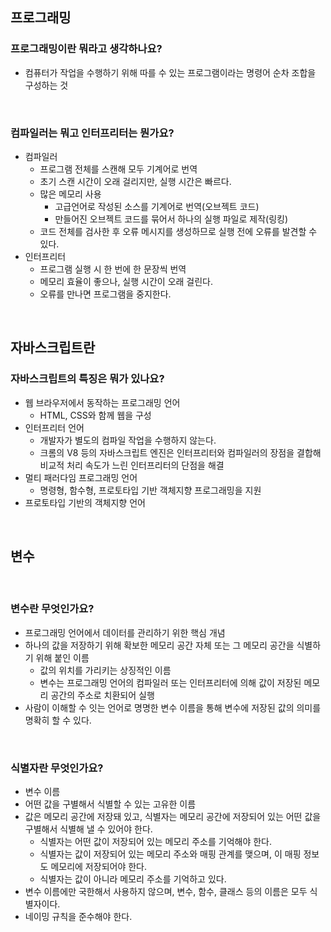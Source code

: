 ## 프로그래밍

### 프로그래밍이란 뭐라고 생각하나요?

- 컴퓨터가 작업을 수행하기 위해 따를 수 있는 프로그램이라는 명령어 순차 조합을 구성하는 것

&nbsp;

### 컴파일러는 뭐고 인터프리터는 뭔가요?

- 컴파일러
  - 프로그램 전체를 스캔해 모두 기계어로 번역
  - 초기 스캔 시간이 오래 걸리지만, 실행 시간은 빠르다.
  - 많은 메모리 사용
    - 고급언어로 작성된 소스를 기계어로 번역(오브젝트 코드)
    - 만들어진 오브젝트 코드를 묶어서 하나의 실행 파일로 제작(링킹)
  - 코드 전체를 검사한 후 오류 메시지를 생성하므로 실행 전에 오류를 발견할 수 있다.
- 인터프리터
  - 프로그램 실행 시 한 번에 한 문장씩 번역
  - 메모리 효율이 좋으나, 실행 시간이 오래 걸린다.
  - 오류를 만나면 프로그램을 중지한다.

&nbsp;

## 자바스크립트란

### 자바스크립트의 특징은 뭐가 있나요?

- 웹 브라우저에서 동작하는 프로그래밍 언어
  - HTML, CSS와 함께 웹을 구성
- 인터프리터 언어
  - 개발자가 별도의 컴파일 작업을 수행하지 않는다.
  - 크롬의 V8 등의 자바스크립트 엔진은 인터프리터와 컴파일러의 장점을 결합해 비교적 처리 속도가 느린 인터프리터의 단점을 해결
- 멀티 패러다임 프로그래밍 언어
  - 명령형, 함수형, 프로토타입 기반 객체지향 프로그래밍을 지원
- 프로토타입 기반의 객체지향 언어

&nbsp;

## 변수

&nbsp;

### 변수란 무엇인가요?

- 프로그래밍 언어에서 데이터를 관리하기 위한 핵심 개념
- 하나의 값을 저장하기 위해 확보한 메모리 공간 자체 또는 그 메모리 공간을 식별하기 위해 붙인 이름
  - 값의 위치를 가리키는 상징적인 이름
  - 변수는 프로그래밍 언어의 컴파일러 또는 인터프리터에 의해 값이 저장된 메모리 공간의 주소로 치환되어 실행
- 사람이 이해할 수 잇는 언어로 명명한 변수 이름을 통해 변수에 저장된 값의 의미를 명확히 할 수 있다.

&nbsp;

### 식별자란 무엇인가요?

- 변수 이름
- 어떤 값을 구별해서 식별할 수 있는 고유한 이름
- 값은 메모리 공간에 저장돼 있고, 식별자는 메모리 공간에 저장되어 있는 어떤 값을 구별해서 식별해 낼 수 있어야 한다.
  - 식별자는 어떤 값이 저장되어 있는 메모리 주소를 기억해야 한다.
  - 식별자는 값이 저장되어 있는 메모리 주소와 매핑 관계를 맺으며, 이 매핑 정보도 메모리에 저장되어야 한다.
  - 식별자는 값이 아니라 메모리 주소를 기억하고 있다.
- 변수 이름에만 국한해서 사용하지 않으며, 변수, 함수, 클래스 등의 이름은 모두 식별자이다.
- 네이밍 규칙을 준수해야 한다.
